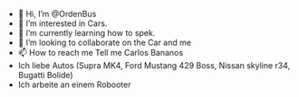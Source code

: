 - 👋 Hi, I’m @OrdenBus
- 👀 I’m interested in Cars.
- 🌱 I’m currently learning how to spek.
- 💞️ I’m looking to collaborate on the Car and me
- 📫 How to reach me Tell me Carlos Bananos
- Ich liebe Autos (Supra MK4, Ford Mustang 429 Boss, Nissan skyline r34, Bugatti Bolide)
- Ich arbeite an einem Robooter
